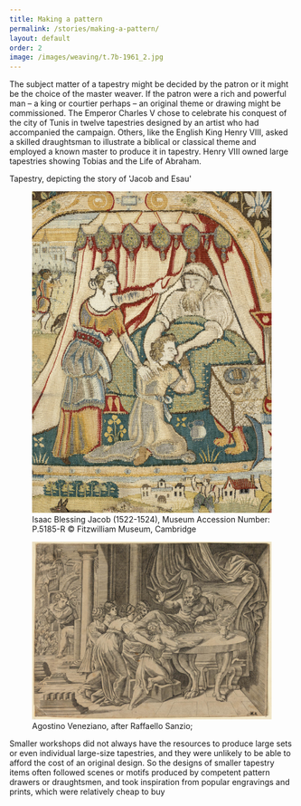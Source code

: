 ```yaml
---
title: Making a pattern
permalink: /stories/making-a-pattern/
layout: default
order: 2
image: /images/weaving/t.7b-1961_2.jpg
---
```

The subject matter of a tapestry might be decided by the patron or it might be the choice of the master weaver. If the patron were a rich and powerful man – a king or courtier perhaps – an original theme or drawing might be commissioned. The Emperor Charles V chose to celebrate his conquest of the city of Tunis in twelve tapestries designed by an artist who had accompanied the campaign. Others, like the English King Henry VIII, asked a skilled draughtsman to illustrate a biblical or classical theme and employed a known master to produce it in tapestry. Henry VIII owned large tapestries showing Tobias and the Life of Abraham.

Tapestry, depicting the story of 'Jacob and Esau'

<div class="row">
<div class="col-md-6">
<figure class="figure">
<img alt="Isaac Blessing Jacob (1522-1524),
Museum Accession Number: P.5185-R
© Fitzwilliam Museum, Cambridge" src="/images/weaving/t.7b-1961_2.jpg" class="img-fluid"/>
<figcaption class="fig-caption">Isaac Blessing Jacob (1522-1524),
Museum Accession Number: P.5185-R
© Fitzwilliam Museum, Cambridge</figcaption>
</figure>
</div>
<div class="col-md-6">
<figure class="figure">
<img alt="Agostino Veneziano, after Raffaello Sanzio; " src="/images/weaving/p.5185-r_201403.jpg" class="img-fluid">
<figcaption class="fig-caption">Agostino Veneziano, after Raffaello Sanzio; </figcaption>
</figure>
</div>
</div>




Smaller workshops did not always have the resources to produce large sets or even individual large-size tapestries, and they were unlikely to be able to afford the cost of an original design. So the designs of smaller tapestry items often followed scenes or motifs produced by competent pattern drawers or draughtsmen, and took inspiration from popular engravings and prints, which were relatively cheap to buy
